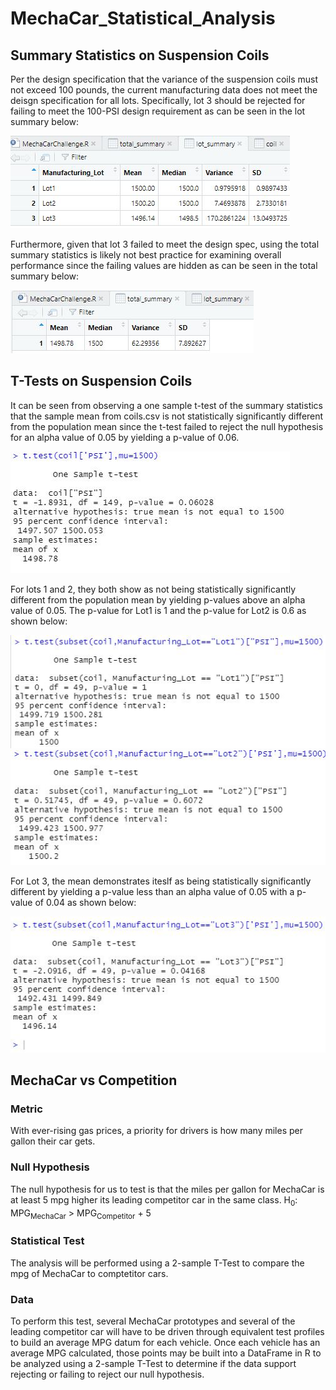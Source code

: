 # MechaCar_Statistical_Analysis

## Summary Statistics on Suspension Coils

Per the design specification that the variance of the suspension coils must not exceed 100 pounds, the current manufacturing data does not meet the deisgn specification for all lots.  Specifically, lot 3 should be rejected for failing to meet the 100-PSI design requirement as can be seen in the lot summary below:

![Lot Summary](Resources/coil_psi_lot_summary.JPG)

Furthermore, given that lot 3 failed to meet the design spec, using the total summary statistics is likely not best practice for examining overall performance since the failing values are hidden as can be seen in the total summary below:

![Total Summary](Resources/coil_psi_total_summary.JPG)

## T-Tests on Suspension Coils

It can be seen from observing a one sample t-test of the summary statistics that the sample mean from coils.csv is not statistically significantly different from the population mean since the t-test failed to reject the null hypothesis for an alpha value of 0.05 by yielding a p-value of 0.06.

![T-Test for Total](Resources/total_ttest.JPG)

For lots 1 and 2, they both show as not being statistically significantly different from the population mean by yielding p-values above an alpha value of 0.05.  The p-value for Lot1 is 1 and the p-value for Lot2 is 0.6 as shown below:

![T-Test for Lot 1](Resources/lot1_ttest.JPG)
![T-Test for Lot 2](Resources/lot2_ttest.JPG)

For Lot 3, the mean demonstrates iteslf as being statistically significantly different by yielding a p-value less than an alpha value of 0.05 with a p-value of 0.04 as shown below:

![T-Test for Lot 3](Resources/lot3_ttest.JPG)

## MechaCar vs Competition

### Metric

With ever-rising gas prices, a priority for drivers is how many miles per gallon their car gets.

### Null Hypothesis

The null hypothesis for us to test is that the miles per gallon for MechaCar is at least 5 mpg higher its leading competitor car in the same class.  H<sub>0</sub>: MPG<sub>MechaCar</sub> > MPG<sub>Competitor</sub> + 5

### Statistical Test

The analysis will be performed using a 2-sample T-Test to compare the mpg of MechaCar to comptetitor cars.

### Data

To perform this test, several MechaCar prototypes and several of the leading competitor car will have to be driven through equivalent test profiles to build an average MPG datum for each vehicle.  Once each vehicle has an average MPG calculated, those points may be built into a DataFrame in R to be analyzed using a 2-sample T-Test to determine if the data support rejecting or failing to reject our null hypothesis.